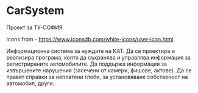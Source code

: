 # CarSystem
Проект за ТУ-СОФИЯ

Icons from - https://www.iconsdb.com/white-icons/user-icon.html

Информационна система за нуждите на КАТ. Да се проектира и реализира програма,
която да съхранява и управлява информация за регистрираните автомобилите. Да
поддържа информация за извършените нарушения (засечени от камери, фишове,
актове). Да се правят справки за неплатени глоби, за установяване собственост на
автомобил, други.